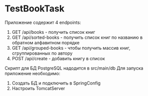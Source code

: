 # TestBookTask
Приложение содержит 4 endpoints:
1) GET /api/books - получить список книг
2) GET /api/sorted-books - получить список книг по названию в обратном алфавитном порядке
3) GET /api/grouped-books - чтобы получить массив книг, сгруппированных по автору
4) POST /api/create - добавить книгу в список

Скрипт для БД PostgreSQL надодится в src/main/db
Для запуска приложение необходимо:
1) Создать БД и подключить в SpringConfig
2) Настроить TomcatServer
